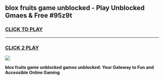 
## blox fruits game unblocked - Play Unblocked Gmaes & Free #95z9t
<h3>
<a href="https://premium.freeplayer.one?title=blox_fruits_game_unblocked&ref=01M">CLICK TO PLAY</a></h3>
<hr>

<h3>
<a href="https://premium.freeplayer.one?title=blox_fruits_game_unblocked&ref=01M">CLICK 2 PLAY</a>
  
</h3>

<a href="https://premium.freeplayer.one?title=blox_fruits_game_unblocked&ref=01M"><img src="https://clearcache.store/games.png"></a>


**blox fruits game unblocked games unblocked: Your Gateway to Fun and Accessible Online Gaming**
